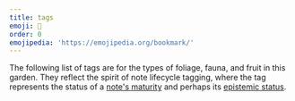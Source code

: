 ```yaml
---
title: tags
emoji: 🔖
order: 0
emojipedia: 'https://emojipedia.org/bookmark/'
---
```

The following list of tags are for the types of foliage, fauna, and fruit in this garden. They reflect the spirit of note lifecycle tagging, where the tag represents the status of a 
[note's maturity](https://github.com/BryanJenksCommunity/FAQ/discussions/12) and perhaps its
[epistemic status](https://www.gwern.net/About#confidence-tags).
